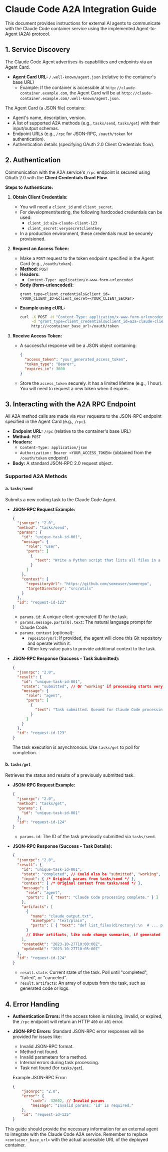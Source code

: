 # Claude Code A2A Integration Guide

This document provides instructions for external AI agents to communicate with the Claude Code container service using the implemented Agent-to-Agent (A2A) protocol.

## 1. Service Discovery

The Claude Code Agent advertises its capabilities and endpoints via an Agent Card.

*   **Agent Card URL:** `/.well-known/agent.json` (relative to the container's base URL)
    *   Example: If the container is accessible at `http://claude-container.example.com`, the Agent Card will be at `http://claude-container.example.com/.well-known/agent.json`.

The Agent Card (a JSON file) contains:
*   Agent's name, description, version.
*   A list of supported A2A methods (e.g., `tasks/send`, `tasks/get`) with their input/output schemas.
*   Endpoint URLs (e.g., `/rpc` for JSON-RPC, `/oauth/token` for authentication).
*   Authentication details (specifying OAuth 2.0 Client Credentials flow).

## 2. Authentication

Communication with the A2A service's `/rpc` endpoint is secured using OAuth 2.0 with the **Client Credentials Grant Flow**.

**Steps to Authenticate:**

1.  **Obtain Client Credentials:**
    *   You will need a `client_id` and `client_secret`.
    *   For development/testing, the following hardcoded credentials can be used:
        *   `client_id`: `a2a-claude-client-123`
        *   `client_secret`: `verysecretclientkey`
    *   In a production environment, these credentials must be securely provisioned.

2.  **Request an Access Token:**
    *   Make a `POST` request to the token endpoint specified in the Agent Card (e.g., `/oauth/token`).
    *   **Method:** `POST`
    *   **Headers:**
        *   `Content-Type: application/x-www-form-urlencoded`
    *   **Body (form-urlencoded):**
        ```
        grant_type=client_credentials&client_id=<YOUR_CLIENT_ID>&client_secret=<YOUR_CLIENT_SECRET>
        ```
    *   **Example using cURL:**
        ```bash
        curl -X POST -H "Content-Type: application/x-www-form-urlencoded" \
             -d "grant_type=client_credentials&client_id=a2a-claude-client-123&client_secret=verysecretclientkey" \
             http://<container_base_url>/oauth/token
        ```

3.  **Receive Access Token:**
    *   A successful response will be a JSON object containing:
        ```json
        {
          "access_token": "your_generated_access_token",
          "token_type": "Bearer",
          "expires_in": 3600
        }
        ```
    *   Store the `access_token` securely. It has a limited lifetime (e.g., 1 hour). You will need to request a new token when it expires.

## 3. Interacting with the A2A RPC Endpoint

All A2A method calls are made via `POST` requests to the JSON-RPC endpoint specified in the Agent Card (e.g., `/rpc`).

*   **Endpoint URL:** `/rpc` (relative to the container's base URL)
*   **Method:** `POST`
*   **Headers:**
    *   `Content-Type: application/json`
    *   `Authorization: Bearer <YOUR_ACCESS_TOKEN>` (obtained from the `/oauth/token` endpoint)
*   **Body:** A standard JSON-RPC 2.0 request object.

### Supported A2A Methods

#### a. `tasks/send`

Submits a new coding task to the Claude Code Agent.

*   **JSON-RPC Request Example:**
    ```json
    {
      "jsonrpc": "2.0",
      "method": "tasks/send",
      "params": {
        "id": "unique-task-id-001",
        "message": {
          "role": "user",
          "parts": [
            {
              "text": "Write a Python script that lists all files in a directory."
            }
          ]
        },
        "context": {
          "repositoryUrl": "https://github.com/someuser/somerepo",
          "targetDirectory": "src/utils"
        }
      },
      "id": "request-id-123"
    }
    ```
    *   `params.id`: A unique client-generated ID for the task.
    *   `params.message.parts[0].text`: The natural language prompt for Claude Code.
    *   `params.context` (optional):
        *   `repositoryUrl`: If provided, the agent will clone this Git repository and operate within it.
        *   Other key-value pairs to provide additional context to the task.

*   **JSON-RPC Response (Success - Task Submitted):**
    ```json
    {
      "jsonrpc": "2.0",
      "result": {
        "id": "unique-task-id-001",
        "state": "submitted", // Or "working" if processing starts very quickly
        "message": {
          "role": "agent",
          "parts": [
            {
              "text": "Task submitted. Queued for Claude Code processing."
            }
          ]
        }
      },
      "id": "request-id-123"
    }
    ```
    The task execution is asynchronous. Use `tasks/get` to poll for completion.

#### b. `tasks/get`

Retrieves the status and results of a previously submitted task.

*   **JSON-RPC Request Example:**
    ```json
    {
      "jsonrpc": "2.0",
      "method": "tasks/get",
      "params": {
        "id": "unique-task-id-001"
      },
      "id": "request-id-124"
    }
    ```
    *   `params.id`: The ID of the task previously submitted via `tasks/send`.

*   **JSON-RPC Response (Success - Task Details):**
    ```json
    {
      "jsonrpc": "2.0",
      "result": {
        "id": "unique-task-id-001",
        "state": "completed", // Could also be "submitted", "working", "failed", "canceled"
        "input": { /* Original params from tasks/send */ },
        "context": { /* Original context from tasks/send */ },
        "message": {
          "role": "agent",
          "parts": [ { "text": "Claude Code processing complete." } ]
        },
        "artifacts": [
          {
            "name": "claude_output.txt",
            "mimeType": "text/plain",
            "parts": [ { "text": "def list_files(directory):\n  # ... python code ..." } ]
          }
          // Other artifacts, like code change summaries, if generated
        ],
        "createdAt": "2023-10-27T10:00:00Z",
        "updatedAt": "2023-10-27T10:05:00Z"
      },
      "id": "request-id-124"
    }
    ```
    *   `result.state`: Current state of the task. Poll until "completed", "failed", or "canceled".
    *   `result.artifacts`: An array of outputs from the task, such as generated code or logs.

## 4. Error Handling

*   **Authentication Errors:** If the access token is missing, invalid, or expired, the `/rpc` endpoint will return an HTTP `400` or `401` error.
*   **JSON-RPC Errors:** Standard JSON-RPC error responses will be provided for issues like:
    *   Invalid JSON-RPC format.
    *   Method not found.
    *   Invalid parameters for a method.
    *   Internal errors during task processing.
    *   Task not found (for `tasks/get`).

    Example JSON-RPC Error:
    ```json
    {
        "jsonrpc": "2.0",
        "error": {
            "code": -32602, // Invalid params
            "message": "Invalid params: 'id' is required."
        },
        "id": "request-id-125"
    }
    ```

This guide should provide the necessary information for an external agent to integrate with the Claude Code A2A service.
Remember to replace `<container_base_url>` with the actual accessible URL of the deployed container.
```
